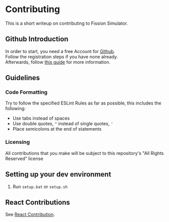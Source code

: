 # Contributing
This is a short writeup on contributing to Fission Simulator.

## Github Introduction
In order to start, you need a free Account for [Github](https://github.com). <br/>
Follow the registration steps if you have none already. <br/>
Afterwards, follow [this guide](https://github.com/Redfire75369/Fission-Simulator/blob/overhaul/github.md) for more information.

## Guidelines
### Code Formatting
Try to follow the specified ESLint Rules as far as possible, this includes the following:
- Use tabs instead of spaces
- Use double quotes, `"` instead of single quotes, `'`
- Place semicolons at the end of statements

### Licensing
All contributions that you make will be subject to this repository's "All Rights Reserved" license

## Setting up your dev environment
1. Run `setup.bat` or `setup.sh`

## React Contributions
See [React Contribution](https://github.com/Redfire75369/Fission-Simulator/blob/overhaul/javascripts/react/contributing.md).

